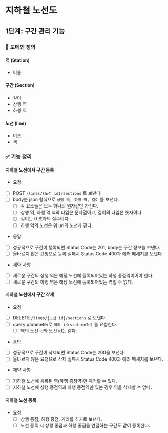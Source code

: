 # 지하철 노선도

## 1단계: 구간 관리 기능

### 📝 도메인 정의

#### 역 (Station)

- 이름

#### 구간 (Section)

- 길이
- 상행 역
- 하행 역

#### 노선 (line)

- 이름
- 색

### ✅ 기능 정리

#### 지하철 노선에서 구간 등록

- 요청
- [ ] POST ```/lines/{노선 id}/sections``` 로 보낸다.
- [ ] body는 json 형식으로 ```상행 역, 하행 역, 길이``` 를 보낸다.
  - [ ] 각 요소들은 모두 하나의 원자값만 가진다.
  - [ ] 상행 역, 하행 역 id의 타입은 문자열이고, 길이의 타입은 숫자이다.
  - [ ] 길이는 0 초과의 실수이다.
  - [ ] 하행 역의 노선은 위 url의 노선과 같다.
- 응답
- [ ] 성공적으로 구간이 등록되면 Status Code는 201, body는 구간 정보를 보낸다.
- [ ] 올바르지 않은 요청으로 등록 실패시 Status Code 400과 에러 메세지를 보낸다.
- 제약 사항
- [ ] 새로운 구간의 상행 역은 해당 노선에 등록되어있는 하행 종점역이어야 한다.
- [ ] 새로운 구간의 하행 역은 해당 노선에 등록되어있는 역일 수 없다.

#### 지하철 노선에서 구간 삭제

- 요청 
- [ ] DELETE ```/lines/{노선 id}/sections``` 로 보낸다.
- [ ] query parameter로 ```역의 id(stationId)``` 를 요청한다.
  - [ ] 역의 노선 id와 노선 id는 같다.
- 응답
- [ ] 성공적으로 구간이 삭제되면 Status Code는 200을 보낸다.
- [ ] 올바르지 않은 요청으로 삭제 실패시 Status Code 400과 에러 메세지를 보낸다.
- 제약 사항
- [ ] 지하철 노선에 등록된 역(하행 종점역)만 제거할 수 있다.
- [ ] 지하철 노선에 상행 종점역과 하행 종점역만 있는 경우 역을 삭제할 수 없다.

#### 지하철 노선 등록

- 요청
  - [ ] 상행 종점, 하행 종점, 거리를 추가로 보낸다.
  - [ ] 노선 등록 시 상행 종점과 하행 종점을 연결하는 구간도 같이 등록한다.
